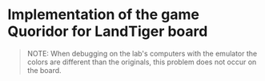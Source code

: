 # Implementation of the game Quoridor for LandTiger board

> NOTE: When debugging on the lab's computers with the emulator the colors are different than the originals, this problem does not occur on the board.
